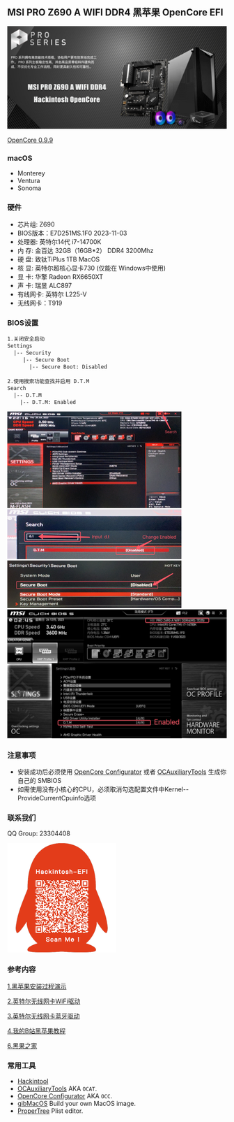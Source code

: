 ## MSI PRO Z690 A WIFI DDR4 黑苹果 OpenCore EFI

![image](Screenshot/MSIZ690.jpg)

[OpenCore 0.9.9](https://github.com/acidanthera/OpenCorePkg)


### macOS

- Monterey
- Ventura
- Sonoma


### 硬件

- 芯片组: Z690
- BIOS版本：E7D251MS.1F0 2023-11-03
- 处理器: 英特尔14代 i7-14700K
- 内   存:  金百达 32GB（16GB*2） DDR4 3200Mhz
- 硬   盘:  致钛TiPlus 1TB MacOS
- 核   显:  英特尔超核心显卡730 (仅能在 Windows中使用)
- 显   卡:  华擎 Radeon RX6650XT
- 声   卡:  瑞昱 ALC897
- 有线网卡: 英特尔 L225-V
- 无线网卡：T919


### BIOS设置

```
1.关闭安全启动
Settings
  |-- Security
     |-- Secure Boot
       |-- Secure Boot: Disabled

2.使用搜索功能查找并启用 D.T.M 
Search
  |-- D.T.M
    |-- D.T.M: Enabled

```

<img src="Screenshot/Search.png" alt="image" style="zoom:50%;" />

<img src="Screenshot/D.T.M.png" alt="image" style="zoom:50%;" />

<img src="Screenshot/SecureBoot.png" alt="image" style="zoom:50%;" />

<img src="Screenshot/D.T.M2.png" alt="image" style="zoom:50%;" />



### 注意事项

 - 安装成功后必须使用 [OpenCore Configurator](https://mackie100projects.altervista.org/opencore-configurator/) 或者 [OCAuxiliaryTools](https://github.com/ic005k/OCAuxiliaryTools) 生成你自己的 SMBIOS
 - 如需使用没有小核心的CPU，必须取消勾选配置文件中Kernel--ProvideCurrentCpuinfo选项


### 联系我们

QQ Group: 23304408

![image](Screenshot/QRCode.png)

### 参考内容

[1.黑苹果安装过程演示](https://hackintosh.club/d/10000060)

[2.英特尔无线网卡WiFi驱动](https://hackintosh.club/d/10000015)

[3.英特尔无线网卡蓝牙驱动](https://hackintosh.club/d/10000017)

[4.我的B站黑苹果教程](https://space.bilibili.com/244390800/video)

[6.黑果之家](https://hackintosh.club)

### 常用工具

- [Hackintool](https://github.com/headkaze/Hackintool) 
- [OCAuxiliaryTools](https://github.com/ic005k/OCAuxiliaryTools) AKA `OCAT`.
- [OpenCore Configurator](https://mackie100projects.altervista.org/opencore-configurator/) AKA `OCC`.
- [gibMacOS](https://github.com/corpnewt/gibMacOS) Build your own MacOS image.
- [ProperTree](https://github.com/corpnewt/ProperTree) Plist editor.
